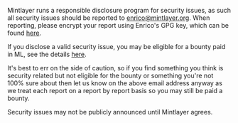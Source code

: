 Mintlayer runs a responsible disclosure program for security issues, as such all security issues should be reported to enrico@mintlayer.org. When reporting, please encrypt your report using Enrico's GPG key, which can be found [here](https://www.mintlayer.org/assets/keys/enrico).

If you disclose a valid security issue, you may be eligible for a bounty paid in ML, see the details [here](https://www.mintlayer.org/bug-bounty-program).

It's best to err on the side of caution, so if you find something you think is security related but not eligible for the bounty or something you're not 100% sure about then let us know on the above email address anyway as we treat each report on a report by report basis so you may still be paid a bounty.

Security issues may not be publicly announced until Mintlayer agrees.
